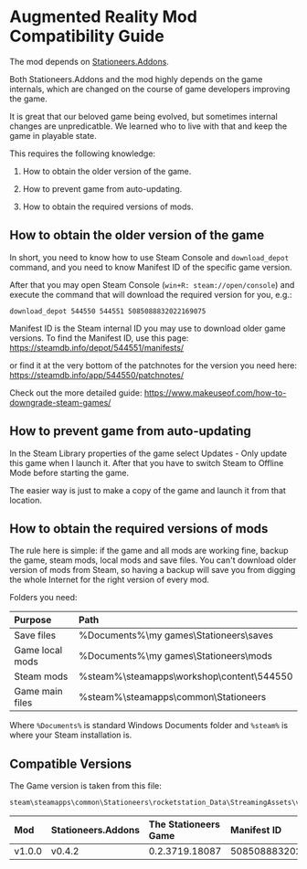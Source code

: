 # Augmented Reality Mod Compatibility Guide

The mod depends on [Stationeers.Addons](https://github.com/Erdroy/Stationeers.Addons).

Both Stationeers.Addons and the mod highly depends on the game internals, which are changed
on the course of game developers improving the game.

It is great that our beloved game being evolved, but sometimes internal changes are unpredicatble.
We learned who to live with that and keep the game in playable state.

This requires the following knowledge:

1. How to obtain the older version of the game.

2. How to prevent game from auto-updating.

3. How to obtain the required versions of mods.


## How to obtain the older version of the game

In short, you need to know how to use Steam Console and `download_depot` command,
and you need to know Manifest ID of the specific game version.

After that you may open Steam Console (`win+R: steam://open/console`) and execute the command that will
download the required version for you, e.g.:
```
download_depot 544550 544551 5085088832022169075
```

Manifest ID is the Steam internal ID you may use to download older game versions.
To find the Manifest ID, use this page:
https://steamdb.info/depot/544551/manifests/

or find it at the very bottom of the patchnotes for the version you need here:
https://steamdb.info/app/544550/patchnotes/

Check out the more detailed guide:
https://www.makeuseof.com/how-to-downgrade-steam-games/


## How to prevent game from auto-updating

In the Steam Library properties of the game select Updates - Only update this game when I launch it.
After that you have to switch Steam to Offline Mode before starting the game.

The easier way is just to make a copy of the game and launch it from that location.


## How to obtain the required versions of mods

The rule here is simple: if the game and all mods are working fine, backup the game, steam mods, local mods and save files. You can't download older version of mods from Steam, so having a backup will save you from digging the whole Internet for the right version of every mod.

Folders you need:

| Purpose | Path |
| :--- | :--- |
| Save files | %Documents%\my games\Stationeers\saves |
| Game local mods | %Documents%\my games\Stationeers\mods | 
| Steam mods | %steam%\steamapps\workshop\content\544550 |
| Game main files  | %steam%\steamapps\common\Stationeers |

Where `%Documents%` is standard Windows Documents folder and `%steam%` is where your Steam installation is.

## Compatible Versions

The Game version is taken from this file:
```
steam\steamapps\common\Stationeers\rocketstation_Data\StreamingAssets\version.ini
```



| Mod    | Stationeers.Addons | The Stationeers Game | Manifest ID |
| :---   | :---               | :---                 | :--- |
| v1.0.0 | v0.4.2             | 0.2.3719.18087       | 5085088832022169075 |


